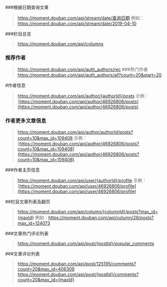  ###根据日期查询文章
>https://moment.douban.com/api/stream/date/查询日期
>例如：https://moment.douban.com/api/stream/date/2019-04-10

###栏目总览
>https://moment.douban.com/api/columns

### 推荐作者

>https://moment.douban.com/api/auth_authors/rec
 ###热门作者
>https://moment.douban.com/api/auth_authors/all?count=20&start=20



   #作者信息

 > https://moment.douban.com/api/author/{authorId}/posts
>示例：[https://moment.douban.com/api/author/46926806/posts](https://moment.douban.com/api/author/46926806/posts)


   ### 作者更多文章信息
 >https://moment.douban.com/api/author/authorId/posts?count=10&max_id=109408
>示例：[https://moment.douban.com/api/author/46926806/posts?count=10&max_id=109408](https://moment.douban.com/api/author/46926806/posts?count=10&max_id=109408)

  ###作者主页信息
>https://moment.douban.com/api/user/{authorId}/profile
>示例：[https://moment.douban.com/api/user/46926806/profile](https://moment.douban.com/api/user/46926806/profile)

  ##栏目文章列表及翻页
> https://moment.douban.com/api/column/{columnId}/posts?max_id={maxId}
>例如：https://moment.douban.com/api/column/26/posts?max_id=124073

   ###文章热门评论列表
>https://moment.douban.com/api/post/{postId}/popular_comments

   ###文章评论列表
>https://moment.douban.com/api/post/125195/comments?count=20&max_id=406309
>https://moment.douban.com/api/post/{postId}/comments?count=20&max_id={maxId}

